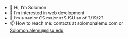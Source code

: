 - 👋  Hi, I’m Solomon
- 👀  I’m interested in web development 
- 🌱  I’m a senior CS major at SJSU as of 3/19/23
- 📫  How to reach me: contacts at solomonalemu.com or Solomon.alemu@sjsu.edu

<!---
Solale5/Solale5 is a ✨ special ✨ repository because its `README.md` (this file) appears on your GitHub profile.
You can click the Preview link to take a look at your changes.
--->
